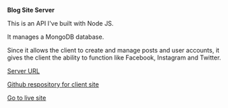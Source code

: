 **Blog Site Server**

This is an API I've built with Node JS. 

It manages a MongoDB database.

Since it allows the client to create and manage posts and user accounts, it gives the client the ability to function like Facebook, Instagram and Twitter.

[Server URL](https://blabbersocialmediaserver.onrender.com/)

[Github respository for client site](https://github.com/Albertyhu/BlogClient)

[Go to live site](https://blabber-71b2c.web.app/)